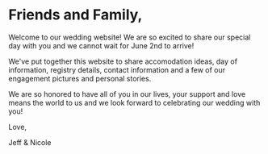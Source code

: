 # Friends and Family,

Welcome to our wedding website! We are so excited to share our special day with you and we cannot wait for June 2nd to arrive!

We've put together this website to share accomodation ideas, day of information, registry details, contact information and a few of our engagement pictures and personal stories.

We are so honored to have all of you in our lives, your support and love means the world to us and we look forward to celebrating our wedding with you!

Love,

Jeff & Nicole

